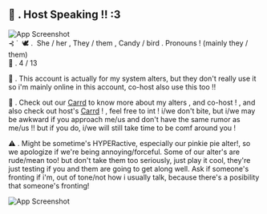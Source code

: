 

## 🎤 . Host Speaking !! :3
 
![App Screenshot](https://64.media.tumblr.com/410c7893b3c18e30c8581a5278d89101/9654ea737be954a0-2b/s2048x3072/a38f82ad4b8cb687b4032233ecd62eb598a0a841.pnj)
  ‎                                                                                                                                                                                                                      
                ‎   ⊰ ˙  ‎ 🕊️ .  ‎ She / her , They / them , Candy / bird . Pronouns ! (mainly they / them)
     ‎     
           💜 . 4 / 13 
 ‎  
    
   🖤 . This account is actually for my system alters, but they don't really use it so i'm mainly online in this account, co-host also use this too !!

💜 . Check out our [Carrd](https://rainbowconstellationsys.carrd.co) to know more about my alters , and co-host ! , and also check out host's [Carrd](https://sillysintromelaniethemed.carrd.co) ! , feel free to int ! i/we don't bite, but i/we may be awkward if you approach me/us and don't have the same rumor as me/us !! but if you do, i/we will still take time to be comf around you ! 

⚠️ . Might be sometime's HYPERactive, especially our pinkie pie alter!, so we apologize if we're being annoying/forceful. Some of our alter's are rude/mean too! but don't take them too seriously, just play it cool, they're just testing if you and them are going to get along well. Ask if someone's fronting if i'm, out of tone/not how i usually talk, because there's a posibility that someone's fronting!

![App Screenshot](https://64.media.tumblr.com/fbcc547b6579c2b4b37bfd1cebdbc445/a050ee32d47a8420-b1/s2048x3072/59d968daf8367726a4d1b8b80267e5697dc0f6d5.pnj)
 
